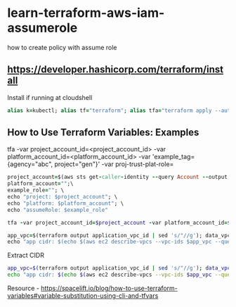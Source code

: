 # learn-terraform-aws-iam-assumerole
how to create policy with assume role

## https://developer.hashicorp.com/terraform/install
Install if running at cloudshell
```ruby
alias k=kubectl; alias tf="terraform"; alias tfa="terraform apply --auto-approve"; alias tfd="terraform destroy --auto-approve"; alias tfm="terraform init; terraform fmt; terraform validate; terraform plan"; sudo yum install -y yum-utils shadow-utils; sudo yum-config-manager --add-repo https://rpm.releases.hashicorp.com/AmazonLinux/hashicorp.repo; sudo yum -y install terraform; terraform init
```

## How to Use Terraform Variables: Examples
tfa -var project_account_id=<project_account_id> -var platform_account_id=<platform_account_id> -var 'example_tag={agency="abc", project="gen"}' -var proj-trust-plat-role=<example-role>
```ruby
project_account=$(aws sts get-caller-identity --query Account --output text); \
platform_account="";\
example_role=""; \
echo "project: $project_account"; \
echo "platform: $platform_account"; \
echo "assumeRole: $example_role"
```
```ruby
tfa -var project_account_id=$project_account -var platform_account_id=$platform_account -var project_iam_role=$example_role;

app_vpc=$(terraform output application_vpc_id | sed 's/"//g'); data_vpc=$(terraform output data_vpc_id | sed 's/"//g'); \
echo "app cidr: $(echo $(aws ec2 describe-vpcs --vpc-ids $app_vpc --query 'Vpcs[0].CidrBlock' | sed 's/"//g'))"; echo "data cidr: $(echo $(aws ec2 describe-vpcs --vpc-ids $data_vpc --query 'Vpcs[0].CidrBlock' | sed 's/"//g'))"
```
Extract CIDR
```bash
app_vpc=$(terraform output application_vpc_id | sed 's/"//g'); data_vpc=$(terraform output data_vpc_id | sed 's/"//g'); \
echo "app cidr: $(echo $(aws ec2 describe-vpcs --vpc-ids $app_vpc --query 'Vpcs[0].CidrBlock' | sed 's/"//g'))"; echo "data cidr: $(echo $(aws ec2 describe-vpcs --vpc-ids $data_vpc --query 'Vpcs[0].CidrBlock' | sed 's/"//g'))"
```
Resource - https://spacelift.io/blog/how-to-use-terraform-variables#variable-substitution-using-cli-and-tfvars
